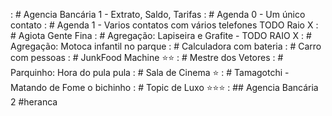 [](base/007/Readme.md) : # Agencia Bancária 1 - Extrato, Saldo, Tarifas
[](base/014/Readme.md) : # Agenda 0 - Um único contato
[](base/015/Readme.md) : # Agenda 1 - Varios contatos com vários telefones TODO Raio X
[](base/008/Readme.md) : # Agiota Gente Fina
[](base/004/Readme.md) : # Agregação: Lapiseira e Grafite - TODO RAIO X
[](base/003/Readme.md) : # Agregação: Motoca infantil no parque
[](base/001/Readme.md) : # Calculadora com bateria
[](base/002/Readme.md) : # Carro com pessoas
[](base/011/Readme.md) : # JunkFood Machine ⭐⭐
[](base/005/Readme.md) : # Mestre dos Vetores
[](base/009/Readme.md) : # Parquinho: Hora do pula pula
[](base/010/Readme.md) : # Sala de Cinema ⭐
[](base/006/Readme.md) : # Tamagotchi - Matando de Fome o bichinho
[](base/012/Readme.md) : # Topic de Luxo ⭐⭐⭐
[](base/013/Readme.md) : ## Agencia Bancária 2 #heranca
